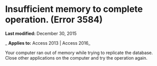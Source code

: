 
# Insufficient memory to complete operation. (Error 3584)

 **Last modified:** December 30, 2015

 _ **Applies to:** Access 2013 | Access 2016_

Your computer ran out of memory while trying to replicate the database. Close other applications on the computer and try the operation again.

